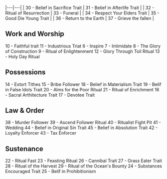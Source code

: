 |---|---|
| 30 - Belief in Sacrifice Trait | 31 - Belief in Afterlife Trait |
| 32 - Ritual of Resurrection | 33 - Funeral |
| 34 - Respect Your Elders Trait | 35 - Good Die Young Trait |
| 36 - Return to the Earth | 37 - Grieve the fallen |


## Work and Worship
10 - Faithful trait
11 - Industrious Triat
6 - Inspire
7 - Intimidate
8 - The Glory of Construction
9 - Ritual of Enlightenment
12 - Glory Through Toil Ritual
13 - Holy Day Ritual

## Possessions
14 - Extort Tithes
15 - Bribe Follower
18 - Belief in Materialism Trait
19 - Belif in False Idols Trait
20 - Alms for the Poor Ritual
21 - Ritual of Enrichment
16 - Sacral Arthitecture Trait
17 - Devotee Trait

## Law & Order
38 - Murder Follower
39 - Ascend Follower Ritual
40 - Ritualist Fight Pit
41 - Wedding
44 - Belief in Original Sin Trait
45 - Belief in Absolution Trait
42 - Loyalty Enforcer
43 - Tax Enforcer

## Sustenance
22 - Ritual Fast
23 - Feasting Ritual
26 - Cannibal Trait
27 - Grass Eater Trait
28 - Ritual of the Harvest
29 - Ritual of the Ocean's Bounty
24 - Substances Encouraged Trait
25 - Belif in Prohibitionism
